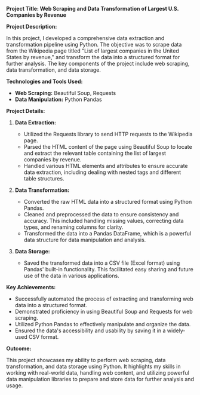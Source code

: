 **Project Title: Web Scraping and Data Transformation of Largest U.S. Companies by Revenue**

**Project Description:**

In this project, I developed a comprehensive data extraction and transformation pipeline using Python. The objective was to scrape data from the Wikipedia page titled "List of largest companies in the United States by revenue," and transform the data into a structured format for further analysis. The key components of the project include web scraping, data transformation, and data storage.

**Technologies and Tools Used:**

- **Web Scraping:** Beautiful Soup, Requests
- **Data Manipulation:** Python Pandas

**Project Details:**

1. **Data Extraction:**
   - Utilized the Requests library to send HTTP requests to the Wikipedia page.
   - Parsed the HTML content of the page using Beautiful Soup to locate and extract the relevant table containing the list of largest companies by revenue.
   - Handled various HTML elements and attributes to ensure accurate data extraction, including dealing with nested tags and different table structures.

2. **Data Transformation:**
   - Converted the raw HTML data into a structured format using Python Pandas.
   - Cleaned and preprocessed the data to ensure consistency and accuracy. This included handling missing values, correcting data types, and renaming columns for clarity.
   - Transformed the data into a Pandas DataFrame, which is a powerful data structure for data manipulation and analysis.

3. **Data Storage:**
   - Saved the transformed data into a CSV file (Excel format) using Pandas' built-in functionality. This facilitated easy sharing and future use of the data in various applications.

**Key Achievements:**

- Successfully automated the process of extracting and transforming web data into a structured format.
- Demonstrated proficiency in using Beautiful Soup and Requests for web scraping.
- Utilized Python Pandas to effectively manipulate and organize the data.
- Ensured the data's accessibility and usability by saving it in a widely-used CSV format.

**Outcome:**

This project showcases my ability to perform web scraping, data transformation, and data storage using Python. It highlights my skills in working with real-world data, handling web content, and utilizing powerful data manipulation libraries to prepare and store data for further analysis and usage.
